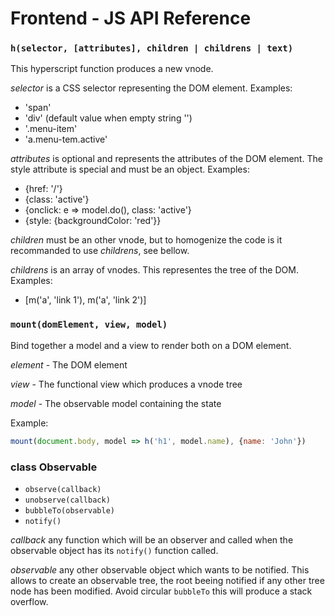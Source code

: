 # Frontend - JS API Reference

### `h(selector, [attributes], children | childrens | text)`

This hyperscript function produces a new vnode.

*selector* is a CSS selector representing the DOM element.
Examples:
- 'span'
- 'div' (default value when empty string '')
- '.menu-item'
- 'a.menu-tem.active'

*attributes* is optional and represents the attributes of the DOM element.
The style attribute is special and must be an object.
Examples:
- {href: '/'}
- {class: 'active'}
- {onclick: e => model.do(), class: 'active'}
- {style: {backgroundColor: 'red'}}

*children* must be an other vnode, but to homogenize the code is it recommanded to use *childrens*, see bellow.

*childrens* is an array of vnodes. This representes the tree of the DOM.
Examples:
- [m('a', 'link 1'), m('a', 'link 2')]

### `mount(domElement, view, model)`

Bind together a model and a view to render both on a DOM element.

*element* - The DOM element

*view* - The functional view which produces a vnode tree

*model* - The observable model containing the state

Example:
```js
mount(document.body, model => h('h1', model.name), {name: 'John'})
```

### class Observable

* `observe(callback)`
* `unobserve(callback)`
* `bubbleTo(observable)`
* `notify()`

*callback* any function which will be an observer and called when the observable object has its `notify()` function called.

*observable* any other observable object which wants to be notified. This allows to create an observable tree, the root beeing notified if any other tree node has been modified. Avoid circular `bubbleTo` this will produce a stack overflow.
